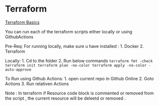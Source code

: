 # Terraform

[Terraform Basics](https://gist.github.com/j-thepac/e837155bee50e3bcce04a64876ba35ac)

You can run each of the terraform scripts either locally or using GithubActions

Pre-Req:
    For running locally, make sure u have installed :
        1. Docker
        2. Terraform

Locally:
    1. Cd to the folder 
    2. Run below commands 
    ```
     terraform fmt -check
     terraform init
     terraform plan -no-color
     terraform apply -no-color -auto-approve
    ```

To Run using Github Actions:
    1. open current repo in Github Online
    2. Goto Actions
    3. Run relativen Actions 

Note : In terraform if Resource code block is commented or removed from the script , the current resource will be deleetd or removed .

